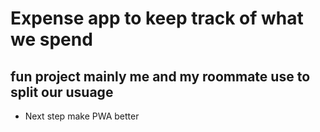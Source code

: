 # Expense app to keep track of what we spend

## fun project mainly me and my roommate use to split our usuage

- Next step make PWA better
